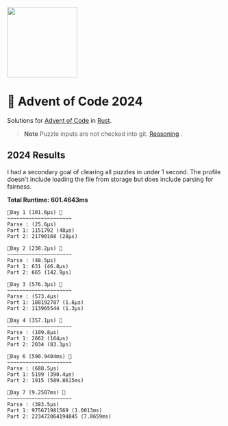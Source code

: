 <img src="./.assets/christmas_ferris.png" width="164">

# 🎄 Advent of Code 2024

Solutions for [Advent of Code](https://adventofcode.com/) in [Rust](https://www.rust-lang.org/).

> **Note**
> Puzzle inputs are not checked into
> git. [Reasoning](https://old.reddit.com/r/adventofcode/comments/k99rod/sharing_input_data_were_we_requested_not_to/gf2ukkf/?context=3)
> .

## 2024 Results

I had a secondary goal of clearing all puzzles in under 1 second. The profile doesn't include loading the file from 
storage but does include parsing for fairness.

**Total Runtime: 601.4643ms**
```
🎄Day 1 (101.6µs) 🎄
~~~~~~~~~~~~~~~~~~~~~
Parse : (25.6µs)
Part 1: 1151792 (48µs)
Part 2: 21790168 (28µs)

🎄Day 2 (238.2µs) 🎄
~~~~~~~~~~~~~~~~~~~~~
Parse : (48.5µs)
Part 1: 631 (46.8µs)
Part 2: 665 (142.9µs)

🎄Day 3 (576.3µs) 🎄
~~~~~~~~~~~~~~~~~~~~~
Parse : (573.4µs)
Part 1: 188192787 (1.6µs)
Part 2: 113965544 (1.3µs)

🎄Day 4 (357.1µs) 🎄
~~~~~~~~~~~~~~~~~~~~~
Parse : (109.8µs)
Part 1: 2662 (164µs)
Part 2: 2034 (83.3µs)

🎄Day 6 (590.9404ms) 🎄
~~~~~~~~~~~~~~~~~~~~~
Parse : (688.5µs)
Part 1: 5199 (390.4µs)
Part 2: 1915 (589.8615ms)

🎄Day 7 (9.2507ms) 🎄
~~~~~~~~~~~~~~~~~~~~~
Parse : (383.5µs)
Part 1: 975671981569 (1.0013ms)
Part 2: 223472064194845 (7.8659ms)

```
